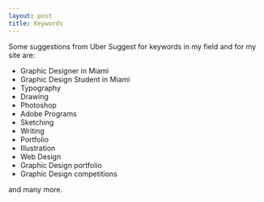 ```yaml
---
layout: post
title: Keywords
---
```


Some suggestions from Uber Suggest for keywords in my field and for my site are:
 
- Graphic Designer in Miami
- Graphic Design Student in Miami
- Typography
- Drawing
- Photoshop
- Adobe Programs
- Sketching
- Writing
- Portfolio
- Illustration
- Web Design
- Graphic Design portfolio
- Graphic Design competitions

and many more.
